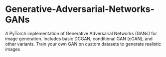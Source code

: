 # Generative-Adversarial-Networks-GANs
A PyTorch implementation of Generative Adversarial Networks (GANs) for image generation. Includes basic DCGAN, conditional GAN (cGAN), and other variants. Train your own GAN on custom datasets to generate realistic images
